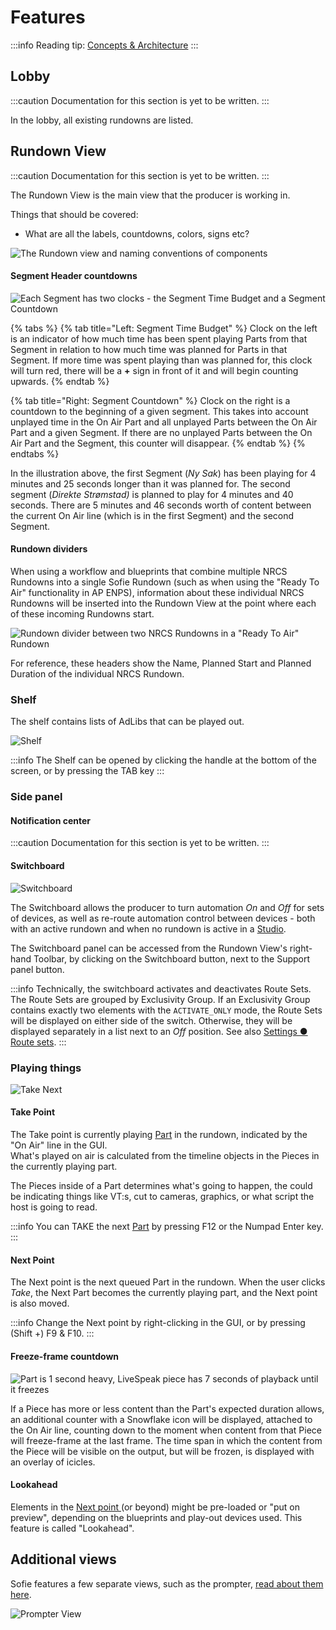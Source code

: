 # Features

:::info
Reading tip: [Concepts & Architecture](features-and-configuration/concepts-and-architecture.md)
:::

## Lobby



:::caution
Documentation for this section is yet to be written.
:::

In the lobby, all existing rundowns are listed.

## Rundown View

:::caution
Documentation for this section is yet to be written.
:::

The Rundown View is the main view that the producer is working in.

Things that should be covered: 

* What are all the labels, countdowns, colors, signs etc?



![The Rundown view and naming conventions of components](/img/docs/main/sofie-naming-conventions.png)

#### Segment Header countdowns

![Each Segment has two clocks - the Segment Time Budget and a Segment Countdown](/img/docs/main/segment-budget-and-countdown.png)

{% tabs %}
{% tab title="Left: Segment Time Budget" %}
Clock on the left is an indicator of how much time has been spent playing Parts from that Segment in relation to how much time was planned for Parts in that Segment. If more time was spent playing than was planned for, this clock will turn red, there will be a **+** sign in front of it and will begin counting upwards.
{% endtab %}

{% tab title="Right: Segment Countdown" %}
Clock on the right is a countdown to the beginning of a given segment. This takes into account unplayed time in the On Air Part and all unplayed Parts between the On Air Part and a given Segment. If there are no unplayed Parts between the On Air Part and the Segment, this counter will disappear.
{% endtab %}
{% endtabs %}

In the illustration above, the first Segment \(_Ny Sak_\) has been playing for 4 minutes and 25 seconds longer than it was planned for. The second segment \(_Direkte Strømstad\)_ is planned to play for 4 minutes and 40 seconds. There are 5 minutes and 46 seconds worth of content between the current On Air line \(which is in the first Segment\) and the second Segment.

#### Rundown dividers

When using a workflow and blueprints that combine multiple NRCS Rundowns into a single Sofie Rundown \(such as when using the "Ready To Air" functionality in AP ENPS\), information about these individual NRCS Rundowns will be inserted into the Rundown View at the point where each of these incoming Rundowns start.

![Rundown divider between two NRCS Rundowns in a "Ready To Air" Rundown](/img/docs/main/rundown-divider.png)

For reference, these headers show the Name, Planned Start and Planned Duration of the individual NRCS Rundown.

### Shelf

The shelf contains lists of AdLibs that can be played out.

![Shelf](/img/docs/main/shelf.png)

:::info
The Shelf can be opened by clicking the handle at the bottom of the screen, or by pressing the TAB key
:::

### Side panel

#### Notification center

:::caution
Documentation for this section is yet to be written.
:::

#### Switchboard

![Switchboard](/img/docs/main/switchboard.png)

The Switchboard allows the producer to turn automation _On_ and _Off_ for sets of devices, as well as re-route automation control between devices - both with an active rundown and when no rundown is active in a [Studio](features-and-configuration/concepts-and-architecture.md#system-organization-studio-and-show-style).

The Switchboard panel can be accessed from the Rundown View's right-hand Toolbar, by clicking on the Switchboard button, next to the Support panel button.

:::info
Technically, the switchboard activates and deactivates Route Sets. The Route Sets are grouped by Exclusivity Group. If an Exclusivity Group contains exactly two elements with the `ACTIVATE_ONLY` mode, the Route Sets will be displayed on either side of the switch. Otherwise, they will be displayed separately in a list next to an _Off_ position. See also [Settings ● Route sets](features-and-configuration/settings-view.md#route-sets).
:::

### Playing things

![Take Next](/img/docs/main/take-next.png)

#### Take Point

The Take point is currently playing [Part](dictionary.md#part) in the rundown, indicated by the "On Air" line in the GUI.  
What's played on air is calculated from the timeline objects in the Pieces in the currently playing part.

The Pieces inside of a Part determines what's going to happen, the could be indicating things like VT:s, cut to cameras, graphics, or what script the host is going to read.

:::info
You can TAKE the next [Part](dictionary.md#part) by pressing F12 or the Numpad Enter key.
:::

#### Next Point

The Next point is the next queued Part in the rundown. When the user clicks _Take_, the Next Part becomes the currently playing part, and the Next point is also moved.

:::info
Change the Next point by right-clicking in the GUI, or by pressing \(Shift +\) F9 & F10.
:::

#### Freeze-frame countdown

![Part is 1 second heavy, LiveSpeak piece has 7 seconds of playback until it freezes](/img/docs/main/freeze-frame-countdown.png)

If a Piece has more or less content than the Part's expected duration allows, an additional counter with a Snowflake icon will be displayed, attached to the On Air line, counting down to the moment when content from that Piece will freeze-frame at the last frame. The time span in which the content from the Piece will be visible on the output, but will be frozen, is displayed with an overlay of icicles.

#### Lookahead

Elements in the [Next point ](dictionary.md#next-point)\(or beyond\) might be pre-loaded or "put on preview", depending on the blueprints and play-out devices used. This feature is called "Lookahead".

## Additional views

Sofie features a few separate views, such as the prompter, [read about them here](features-and-configuration/sofie-pages.md).

![Prompter View](/img/docs/main/prompter-view.png)
